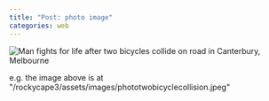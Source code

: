 ```yaml
---
title: "Post: photo image"
categories: web
---
```



![Man fights for life after two bicycles collide on road in Canterbury, Melbourne](/rockycape3/assets/images/phototwobicyclecollision.jpeg)  

e.g. the image above is at "/rockycape3/assets/images/phototwobicyclecollision.jpeg"
